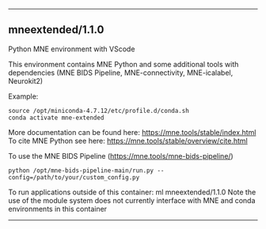 
----------------------------------
## mneextended/1.1.0 ##
Python MNE environment with VScode 

This environment contains MNE Python and some additional tools with dependencies (MNE BIDS Pipeline, MNE-connectivity, MNE-icalabel, Neurokit2)   

Example:
```
source /opt/miniconda-4.7.12/etc/profile.d/conda.sh
conda activate mne-extended 
```

More documentation can be found here: https://mne.tools/stable/index.html
To cite MNE Python see here: https://mne.tools/stable/overview/cite.html


To use the MNE BIDS Pipeline (https://mne.tools/mne-bids-pipeline/)
```
python /opt/mne-bids-pipeline-main/run.py --config=/path/to/your/custom_config.py 
```

To run applications outside of this container: ml mneextended/1.1.0
Note the use of the module system does not currently interface with MNE and conda environments in this container

----------------------------------
